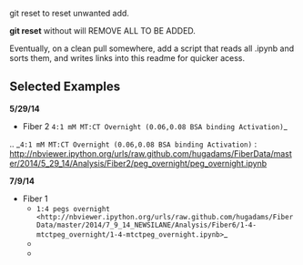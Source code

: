git reset <file> to reset unwanted add.

**git reset** without will REMOVE ALL TO BE ADDED.

Eventually, on a clean pull somewhere, add a script that reads all .ipynb and sorts them, and writes links into this readme for quicker acess.

Selected Examples
-----------------

**5/29/14** 
   - Fiber 2 `4:1 mM MT:CT Overnight (0.06,0.08 BSA binding Activation)`_

   .. _`4:1 mM MT:CT Overnight (0.06,0.08 BSA binding Activation)` : http://nbviewer.ipython.org/urls/raw.github.com/hugadams/FiberData/master/2014/5_29_14/Analysis/Fiber2/peg_overnight/peg_overnight.ipynb

**7/9/14**
   - Fiber 1 
       - `1:4 pegs overnight <http://nbviewer.ipython.org/urls/raw.github.com/hugadams/FiberData/master/2014/7_9_14_NEWSILANE/Analysis/Fiber6/1-4-mtctpeg_overnight/1-4-mtctpeg_overnight.ipynb>`_
	   -
	   -
